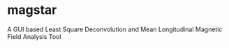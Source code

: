 # magstar
A GUI based Least Square Deconvolution and Mean Longitudinal Magnetic Field Analysis Tool
